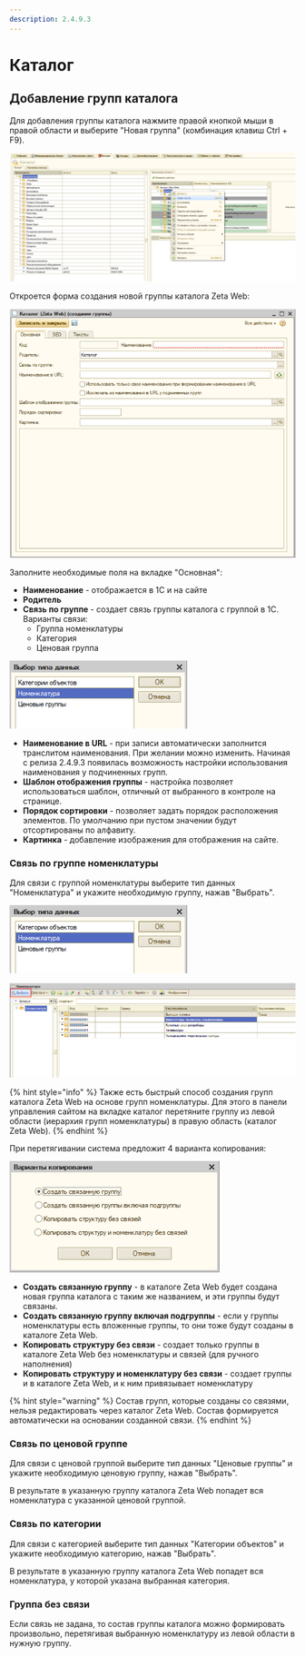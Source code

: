 ```yaml
---
description: 2.4.9.3
---
```


# Каталог

## Добавление групп каталога

Для добавления группы каталога нажмите правой кнопкой мыши в правой области и выберите "Новая группа" \(комбинация клавиш Ctrl + F9\).

![](../../.gitbook/assets/image%20%2866%29.png)

Откроется форма создания новой группы каталога Zeta Web:

![](../../.gitbook/assets/image%20%2879%29.png)

Заполните необходимые поля на вкладке "Основная":

* **Наименование** - отображается в 1С и на сайте
* **Родитель**
* **Связь по группе** - создает связь группы каталога с группой в 1С. Варианты связи:
  * Группа номенклатуры
  * Категория
  * Ценовая группа

![](../../.gitbook/assets/image%20%28291%29.png)

* **Наименование в URL** - при записи автоматически заполнится транслитом наименования. При желании можно изменить. Начиная с релиза 2.4.9.3 появилась возможность настройки использования наименования у подчиненных групп.
* **Шаблон отображения группы** - настройка позволяет использоваться шаблон, отличный от выбранного в контроле на странице.
* **Порядок сортировки** - позволяет задать порядок расположения элементов. По умолчанию при пустом значении будут отсортированы по алфавиту.
* **Картинка** - добавление изображения для отображения на сайте.

### Связь по группе номенклатуры

Для связи с группой номенклатуры выберите тип данных "Номенклатура" и укажите необходимую группу, нажав "Выбрать".

![](../../.gitbook/assets/image%20%2883%29.png)

![](../../.gitbook/assets/image%20%28461%29.png)

{% hint style="info" %}
Также есть быстрый способ создания групп каталога Zeta Web на основе групп номенклатуры. Для этого в панели управления сайтом на вкладке каталог перетяните группу из левой области \(иерархия групп номенклатуры\) в правую область \(каталог Zeta Web\).
{% endhint %}

При перетягивании система предложит 4 варианта копирования:

![](../../.gitbook/assets/image%20%28308%29.png)

* **Создать связанную группу** - в каталоге Zeta Web будет создана новая группа каталога с таким же названием, и эти группы будут связаны.
* **Создать связанную группу включая подгруппы** - если у группы номенклатуры есть вложенные группы, то они тоже будут созданы в каталоге Zeta Web.
* **Копировать структуру без связи** - создает только группы в каталоге Zeta Web без номенклатуры и связей \(для ручного наполнения\)
* **Копировать структуру и номенклатуру без связи** - создает группы и в каталоге Zeta Web, и к ним привязывает номенклатуру

{% hint style="warning" %}
Состав групп, которые созданы со связями, нельзя редактировать через каталог Zeta Web. Состав формируется автоматически на основании созданной связи.
{% endhint %}

### Связь по ценовой группе

Для связи с ценовой группой выберите тип данных "Ценовые группы" и укажите необходимую ценовую группу, нажав "Выбрать".

В результате в указанную группу каталога Zeta Web попадет вся номенклатура с указанной ценовой группой.

### Связь по категории

Для связи с категорией выберите тип данных "Категории объектов" и укажите необходимую категорию, нажав "Выбрать".

В результате в указанную группу каталога Zeta Web попадет вся номенклатура, у которой указана выбранная категория.

### Группа без связи

Если связь не задана, то состав группы каталога можно формировать произвольно, перетягивая выбранную номенклатуру из левой области в нужную группу.

